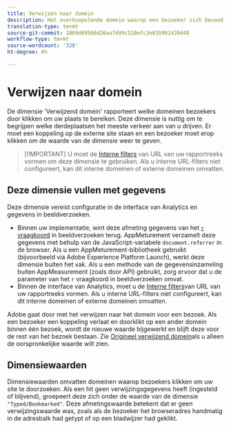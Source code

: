 ```yaml
---
title: Verwijzen naar domein
description: Het overkoepelende domein waarop een bezoeker zich bevond voordat hij naar uw site klikte.
translation-type: tm+mt
source-git-commit: 1869d69566d26aa7d99c520efc2e835901439d48
workflow-type: tm+mt
source-wordcount: '328'
ht-degree: 0%

---
```



# Verwijzen naar domein

De dimensie &#39;Verwijzend domein&#39; rapporteert welke domeinen bezoekers door klikken om uw plaats te bereiken. Deze dimensie is nuttig om te begrijpen welke derdeplaatsen het meeste verkeer aan van u drijven. Er moet een koppeling op de externe site staan en een bezoeker moet erop klikken om de waarde van de dimensie weer te geven.

>[!IMPORTANT] U moet de [Interne filters](/help/admin/admin/internal-url-filter-admin.md) van URL van uw rapportreeks vormen om deze dimensie te gebruiken. Als u interne URL-filters niet configureert, kan dit interne domeinen of externe domeinen omvatten.

## Deze dimensie vullen met gegevens

Deze dimensie vereist configuratie in de interface van Analytics en gegevens in beeldverzoeken.

* Binnen uw implementatie, wint deze afmeting gegevens van het [`r` vraagkoord](/help/implement/validate/query-parameters.md) in beeldverzoeken terug. AppMeturement verzamelt deze gegevens met behulp van de JavaScript-variabele `document.referrer` in de browser. Als u een AppMeturement-bibliotheek gebruikt (bijvoorbeeld via Adobe Experience Platform Launch), werkt deze dimensie buiten het vak. Als u een methode van de gegevensinzameling buiten AppMeasurement (zoals door API) gebruikt, zorg ervoor dat u de parameter van het `r` vraagkoord in beeldverzoeken omvat.
* Binnen de interface van Analytics, moet u de [Interne filters](/help/admin/admin/internal-url-filter-admin.md)van URL van uw rapportreeks vormen. Als u interne URL-filters niet configureert, kan dit interne domeinen of externe domeinen omvatten.

Adobe gaat door met het verwijzen naar het domein voor een bezoek. Als een bezoeker een koppeling verlaat en doorklikt op een ander domein binnen één bezoek, wordt de nieuwe waarde bijgewerkt en blijft deze voor de rest van het bezoek bestaan. Zie [Origineel verwijzend domein](original-referring-domain.md)als u alleen de oorspronkelijke waarde wilt zien.

## Dimensiewaarden

Dimensiewaarden omvatten domeinen waarop bezoekers klikken om uw site te doorzoeken. Als een hit geen verwijzingsgegevens heeft (ingesteld of blijvend), groepeert deze zich onder de waarde van de dimensie `"Typed/Bookmarked"`. Deze afmetingswaarde betekent dat er geen verwijzingswaarde was, zoals als de bezoeker het browseradres handmatig in de adresbalk had getypt of op een bladwijzer had geklikt.
